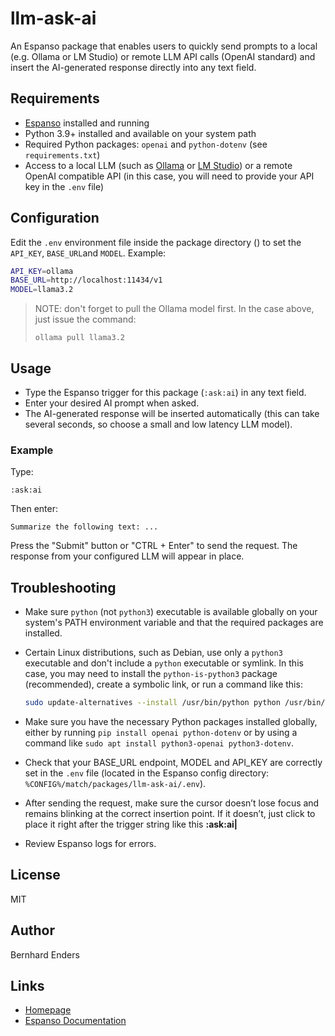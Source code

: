 # llm-ask-ai

An Espanso package that enables users to quickly send prompts to a local (e.g. Ollama or LM Studio) or remote LLM API calls (OpenAI standard) and insert the AI-generated response directly into any text field.

## Requirements

- [Espanso](https://espanso.org/) installed and running
- Python 3.9+ installed and available on your system path
- Required Python packages: `openai` and `python-dotenv` (see `requirements.txt`)
- Access to a local LLM (such as [Ollama](https://ollama.com/) or [LM Studio](https://lmstudio.ai/)) or a remote OpenAI compatible API (in this case, you will need to provide your API key in the `.env` file)

## Configuration

Edit the `.env` environment file inside the package directory () to set the `API_KEY`, `BASE_URL`and `MODEL`. Example:

```bash
API_KEY=ollama
BASE_URL=http://localhost:11434/v1
MODEL=llama3.2
```

> NOTE: don't forget to pull the Ollama model first. In the case above, just issue the command:
>
> `ollama pull llama3.2`

## Usage

- Type the Espanso trigger for this package (`:ask:ai`) in any text field.
- Enter your desired AI prompt when asked.
- The AI-generated response will be inserted automatically (this can take several seconds, so choose a small and low latency LLM model).

### Example

Type:
```
:ask:ai
```
Then enter:
```
Summarize the following text: ...
```
Press the "Submit" button or "CTRL + Enter" to send the request. The response from your configured LLM will appear in place.

## Troubleshooting

- Make sure `python` (not `python3`) executable is available globally on your system's PATH environment variable and that the required packages are installed.
- Certain Linux distributions, such as Debian, use only a `python3` executable and don't include a `python` executable or symlink. In this case, you may need to install the `python-is-python3` package (recommended), create a symbolic link, or run a command like this:
  ```bash
  sudo update-alternatives --install /usr/bin/python python /usr/bin/python3 10
  ```

- Make sure you have the necessary Python packages installed globally, either by running `pip install openai python-dotenv` or by using a command like `sudo apt install python3-openai python3-dotenv`.
- Check that your BASE_URL endpoint, MODEL and API_KEY are correctly set in the `.env` file (located in the Espanso config directory: `%CONFIG%/match/packages/llm-ask-ai/.env`).
- After sending the request, make sure the cursor doesn’t lose focus and remains blinking at the correct insertion point. If it doesn’t, just click to place it right after the trigger string like this **:ask:ai|**
- Review Espanso logs for errors.

## License

MIT

## Author

Bernhard Enders

## Links

- [Homepage](https://github.com/bgeneto/espanso-llm-ask-ai)
- [Espanso Documentation](https://espanso.org/docs/)
